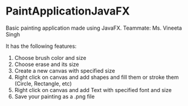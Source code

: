 # PaintApplicationJavaFX
Basic painting application made using JavaFX. 
Teammate: Ms. Vineeta Singh

It has the following features:
1) Choose brush color and size
2) Choose erase and its size
3) Create a new canvas with specified size
4) Right click on canvas and add shapes and fill them or stroke them (Circle, Rectangle, etc)
5) Right click on canvas and add Text with specified font and size
6) Save your painting as a .png file 
